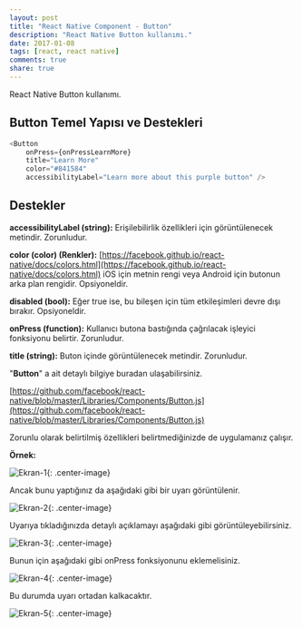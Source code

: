 ```yaml
---
layout: post
title: "React Native Component - Button"
description: "React Native Button kullanımı."
date: 2017-01-08
tags: [react, react native]
comments: true
share: true
---
```

React Native Button kullanımı.
 
## Button Temel Yapısı ve Destekleri

```javascript
<Button
 	onPress={onPressLearnMore}
 	title="Learn More"
 	color="#841584"
 	accessibilityLabel="Learn more about this purple button" />
```
 
## Destekler

**accessibilityLabel (string):**
Erişilebilirlik özellikleri için görüntülenecek metindir. Zorunludur.
 
**color (color) (Renkler):** 
[https://facebook.github.io/react-native/docs/colors.html](https://facebook.github.io/react-native/docs/colors.html)
iOS için metnin rengi veya Android için butonun arka plan rengidir. Opsiyoneldir.
 
**disabled (bool):**
Eğer true ise, bu bileşen için tüm etkileşimleri devre dışı bırakır. Opsiyoneldir.
 
**onPress (function):**
Kullanıcı butona bastığında çağrılacak işleyici fonksiyonu belirtir. Zorunludur.
 
**title (string):**
Buton içinde görüntülenecek metindir. Zorunludur.
 
"**Button**" a ait detaylı bilgiye buradan ulaşabilirsiniz.
 
[https://github.com/facebook/react-native/blob/master/Libraries/Components/Button.js](https://github.com/facebook/react-native/blob/master/Libraries/Components/Button.js)
 
Zorunlu olarak belirtilmiş özellikleri belirtmediğinizde de uygulamanız çalışır.
 
**Örnek:**

![Ekran-1](/egemenmede.github.io/assets/images/buton1.png){: .center-image}

Ancak bunu yaptığınız da aşağıdaki gibi bir uyarı görüntülenir.

![Ekran-2](/egemenmede.github.io/assets/images/buton2.png){: .center-image}

Uyarıya tıkladığınızda detaylı açıklamayı aşağıdaki gibi görüntüleyebilirsiniz.

![Ekran-3](/egemenmede.github.io/assets/images/ss1.png){: .center-image}

Bunun için aşağıdaki gibi onPress fonksiyonunu eklemelisiniz.

![Ekran-4](/egemenmede.github.io/assets/images/ss2.png){: .center-image}

Bu durumda uyarı ortadan kalkacaktır.

![Ekran-5](/egemenmede.github.io/assets/images/ss3.png){: .center-image}